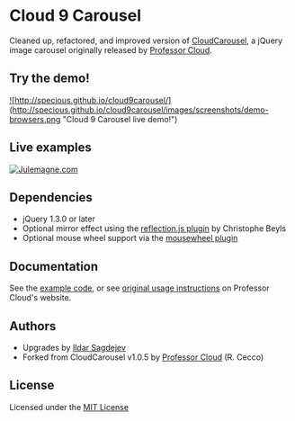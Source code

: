 # Cloud 9 Carousel

Cleaned up, refactored, and improved version of [CloudCarousel](http://webscripts.softpedia.com/script/Image-Galleries/Image-Tools/Cloud-Carousel-65275.html), a jQuery image carousel originally released by [Professor Cloud](#authors).

## Try the **demo**!

<a href="http://specious.github.io/cloud9carousel/">![http://specious.github.io/cloud9carousel/](http://specious.github.io/cloud9carousel/images/screenshots/demo-browsers.png "Cloud 9 Carousel live demo!")</a>

## Live examples

<a href="http://www.julemagne.com/">![Julemagne.com](http://specious.github.io/cloud9carousel/images/screenshots/julemagne.png "Julemagne.com")</a>

## Dependencies

- jQuery 1.3.0 or later
- Optional mirror effect using the [reflection.js plugin](http://www.digitalia.be/software/reflectionjs-for-jquery) by Christophe Beyls
- Optional mouse wheel support via the [mousewheel plugin](http://plugins.jquery.com/mousewheel/)

## Documentation

See the [example code](https://github.com/specious/cloud9carousel/blob/gh-pages/index.html), or see [original usage instructions](http://www.professorcloud.com/mainsite/carousel-integration.htm) on Professor Cloud's website.

## Authors

- Upgrades by [Ildar Sagdejev](http://twitter.com/tknomad)
- Forked from CloudCarousel v1.0.5 by [Professor Cloud](http://www.professorcloud.com/) (R. Cecco)

## License

Licensed under the [MIT License](http://en.wikipedia.org/wiki/MIT_License)